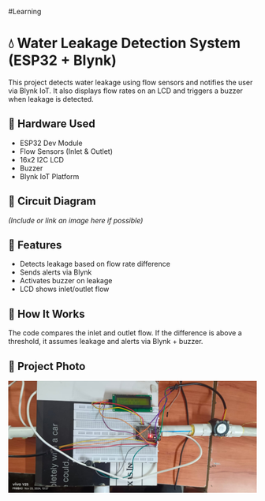 #Learning
# 💧 Water Leakage Detection System (ESP32 + Blynk)

This project detects water leakage using flow sensors and notifies the user via Blynk IoT. It also displays flow rates on an LCD and triggers a buzzer when leakage is detected.

## 🧰 Hardware Used
- ESP32 Dev Module
- Flow Sensors (Inlet & Outlet)
- 16x2 I2C LCD
- Buzzer
- Blynk IoT Platform

## 🔌 Circuit Diagram
*(Include or link an image here if possible)*

## 📱 Features
- Detects leakage based on flow rate difference
- Sends alerts via Blynk
- Activates buzzer on leakage
- LCD shows inlet/outlet flow

## 🧠 How It Works
The code compares the inlet and outlet flow. If the difference is above a threshold, it assumes leakage and alerts via Blynk + buzzer.

## 📸 Project Photo

![Water Leakage Detector](https://github.com/Shounakjaipurkar/Water-leakage-Detection/blob/main/Leakage.jpg)

